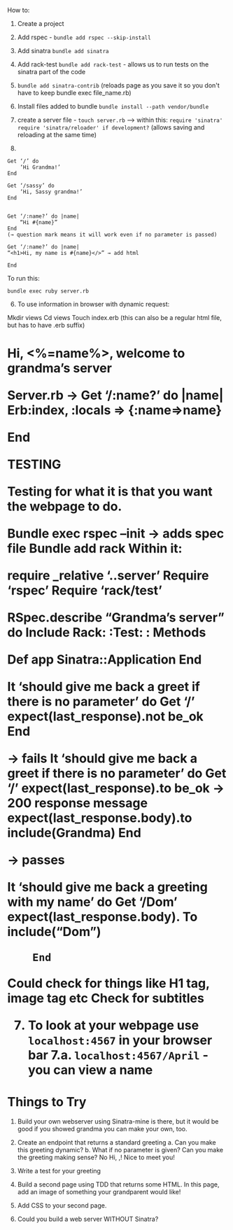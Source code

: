 How to:

1. Create a project 
2. Add rspec - ```bundle add rspec --skip-install```
3. Add sinatra ```bundle add sinatra```
4. Add rack-test ```bundle add rack-test``` - allows us to run tests on the sinatra part of the code
5. ```bundle add sinatra-contrib```
(reloads page as you save it so you don't have to keep bundle exec file_name.rb)
6. Install files added to bundle ```bundle install --path vendor/bundle```

4. create a server file - ```touch server.rb```
--> within this: ```require 'sinatra'```
```require 'sinatra/reloader' if development?``` (allows saving and reloading at the same time)

5. 
```
Get ‘/’ do
	‘Hi Grandma!’
End

Get ‘/sassy’ do
	‘Hi, Sassy grandma!’
End


Get ‘/:name?’ do |name|
	“Hi #{name}”
End
(→ question mark means it will work even if no parameter is passed)

Get ‘/:name?’ do |name| 
“<h1>Hi, my name is #{name}</>”	→ add html

End
```

To run this:

```bundle exec ruby server.rb```

6. To use information in browser with dynamic request:

Mkdir views
Cd views
Touch index.erb (this can also be a regular html file, but has to have .erb suffix)
<html>
<h1> Hi, <%=name%>, welcome to grandma’s server</>
</html>

Server.rb →
Get ‘/:name?’ do |name|
Erb:index, :locals => {:name=>name}

End

TESTING


Testing for what it is that you want the webpage to do.

Bundle exec rspec –init → adds spec file
Bundle add rack
Within it:

require _relative ‘..server’
Require ‘rspec’
Require ‘rack/test’

RSpec.describe “Grandma’s server” do
	Include Rack: :Test: : Methods

Def app
	Sinatra::Application
End

It ‘should give me back a greet if there is no parameter’ do
Get ‘/’
expect(last_response).not be_ok
End

→ fails
It ‘should give me back a greet if there is no parameter’ do
Get ‘/’
expect(last_response).to be_ok → 200 response message
expect(last_response.body).to include(Grandma)
End

→ passes

It ‘should give me back a greeting with my name’ do
	Get ‘/Dom’
		expect(last_response.body). To include(“Dom”)

		End

Could check for things like H1 tag, image tag etc
Check for subtitles

7. To look at your webpage use ```localhost:4567``` in your browser bar
    7.a. ```localhost:4567/April``` - you can view a name

# Things to Try

1. Build your own webserver using Sinatra-mine is there, but it would be good if you showed grandma you can make your own, too.

2. Create an endpoint that returns a standard greeting a. Can you make this greeting dynamic? b. What if no parameter is given? Can you make the greeting making sense? No Hi, ,! Nice to meet you!

3. Write a test for your greeting

4. Build a second page using TDD that returns some HTML. In this page, add an image of something your grandparent would like!

5. Add CSS to your second page.

6. Could you build a web server WITHOUT Sinatra?

